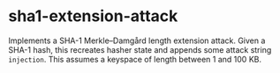 # sha1-extension-attack
Implements a SHA-1 Merkle–Damgård length extension attack. Given a SHA-1 hash, this recreates hasher state and appends some attack string `injection`. This assumes a keyspace of length between 1 and 100 KB. 
